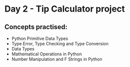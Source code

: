 # Day 2 - Tip Calculator project

## Concepts practised:
- Python Primitive Data Types
- Type Error, Type Checking and Type Conversion
- Data Types
- Mathematical Operations in Python
- Number Manipulation and F Strings in Python
